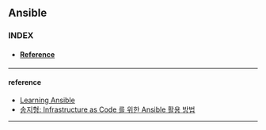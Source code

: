 ## Ansible

### INDEX
- #### [Reference](#reference)
---

#### reference

- [Learning Ansible](https://riptutorial.com/Download/ansible.pdf)
- [송지형: Infrastructure as Code 를 위한 Ansible 활용 방법](https://www.youtube.com/watch?v=SQ0YXzgzIDU)

---